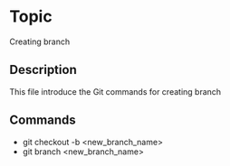 # Topic

Creating branch

## Description

This file introduce the Git commands for creating branch

## Commands
- git checkout -b <new_branch_name>
- git branch <new_branch_name>



